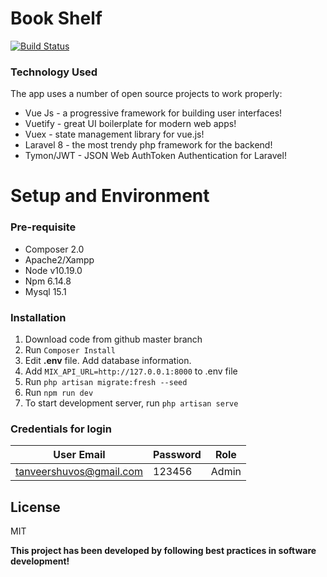 # Book Shelf

[![Build Status](https://travis-ci.org/joemccann/dillinger.svg?branch=master)](https://daily-task-list.herokuapp.com)

### Technology Used

The app uses a number of open source projects to work properly:

* Vue Js - a progressive framework for building user interfaces!
* Vuetify - great UI boilerplate for modern web apps!
* Vuex - state management library for vue.js!
* Laravel 8 - the most trendy php framework for the backend!
* Tymon/JWT - JSON Web AuthToken Authentication for Laravel!

# Setup and Environment

### Pre-requisite
* Composer 2.0
* Apache2/Xampp
* Node v10.19.0
* Npm 6.14.8
* Mysql 15.1

### Installation
1. Download code from github master branch
2. Run  `Composer Install`
3. Edit **.env** file. Add database information.
4. Add `MIX_API_URL=http://127.0.0.1:8000` to .env file
5. Run `php artisan migrate:fresh --seed`
6. Run `npm run dev`
7. To start development server, run `php artisan serve`

### Credentials for login
User Email| Password | Role
------------ | ------------- | -------------
tanveershuvos@gmail.com | 123456 | Admin



License
----

MIT


**This project has been developed by following best practices in software development!**
